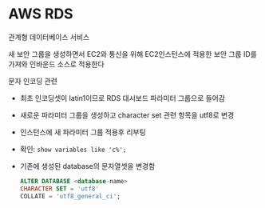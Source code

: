 # AWS RDS

관계형 데이터베이스 서비스

새 보안 그룹을 생성하면서 EC2와 통신을 위해 EC2인스턴스에 적용한 보안 그룹 ID를 가져와 인바운드 소스로 적용한다

문자 인코딩 관련

- 최초 인코딩셋이 latin1이므로 RDS 대시보드 파라미터 그룹으로 들어감

- 새로운 파라미터 그룹을 생성하고 character set 관련 항목을 utf8로 변경
- 인스턴스에 새 파라미터 그룹 적용후 리부팅
- 확인: `show variables like 'c%';`

- 기존에 생성된 database의 문자열셋을 변경함

  ```sql
  ALTER DATABASE <database-name>
  CHARACTER SET = 'utf8'
  COLLATE = 'utf8_general_ci';
  ```
